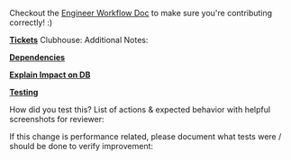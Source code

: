 Checkout the [Engineer Workflow Doc](https://docs.google.com/presentation/d/1pdzuHG-yO7_qW6jiByaGTLztKZ6b72lBNqSdNT5WZQ8/edit) to make sure you're contributing correctly! :)

**[Tickets](https://trello.com/b/dYOQKJGv/reclass)** 
Clubhouse:
Additional Notes:

**[Dependencies](https://docs.google.com/document/d/1CM6OA2nlhI3DHnHdDEgySukx_tZ_wsG-C2YgraZRvJA/edit#heading=h.czpk4cbi7z4g)**

**[Explain Impact on DB](https://docs.google.com/document/d/1CM6OA2nlhI3DHnHdDEgySukx_tZ_wsG-C2YgraZRvJA/edit#heading=h.285lgcs4z84o)**

**[Testing](https://docs.google.com/document/d/1CM6OA2nlhI3DHnHdDEgySukx_tZ_wsG-C2YgraZRvJA/edit#heading=h.rs692kr58cf8)**

How did you test this? List of actions & expected behavior with helpful screenshots for reviewer:

If this change is performance related, please document what tests were / should be done to verify improvement:
